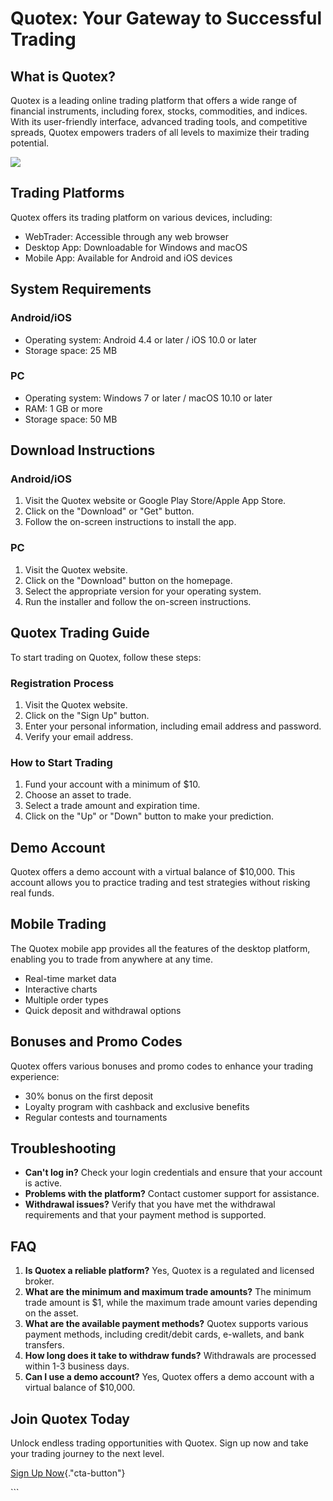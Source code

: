 # Quotex: Your Gateway to Successful Trading

## What is Quotex?

Quotex is a leading online trading platform that offers a wide range of
financial instruments, including forex, stocks, commodities, and
indices. With its user-friendly interface, advanced trading tools, and
competitive spreads, Quotex empowers traders of all levels to maximize
their trading potential.

[![](https://static.quotex.io/files/4_en/300_250.jpg)](https://traff.sbs/brokerqxlid)

## Trading Platforms

Quotex offers its trading platform on various devices, including:

-   WebTrader: Accessible through any web browser
-   Desktop App: Downloadable for Windows and macOS
-   Mobile App: Available for Android and iOS devices

## System Requirements

### Android/iOS

-   Operating system: Android 4.4 or later / iOS 10.0 or later
-   Storage space: 25 MB

### PC

-   Operating system: Windows 7 or later / macOS 10.10 or later
-   RAM: 1 GB or more
-   Storage space: 50 MB

## Download Instructions

### Android/iOS

1.  Visit the Quotex website or Google Play Store/Apple App Store.
2.  Click on the "Download" or "Get" button.
3.  Follow the on-screen instructions to install the app.

### PC

1.  Visit the Quotex website.
2.  Click on the "Download" button on the homepage.
3.  Select the appropriate version for your operating system.
4.  Run the installer and follow the on-screen instructions.

## Quotex Trading Guide

To start trading on Quotex, follow these steps:

### Registration Process

1.  Visit the Quotex website.
2.  Click on the "Sign Up" button.
3.  Enter your personal information, including email address and
    password.
4.  Verify your email address.

### How to Start Trading

1.  Fund your account with a minimum of \$10.
2.  Choose an asset to trade.
3.  Select a trade amount and expiration time.
4.  Click on the "Up" or "Down" button to make your
    prediction.

## Demo Account

Quotex offers a demo account with a virtual balance of \$10,000. This
account allows you to practice trading and test strategies without
risking real funds.

## Mobile Trading

The Quotex mobile app provides all the features of the desktop platform,
enabling you to trade from anywhere at any time.

-   Real-time market data
-   Interactive charts
-   Multiple order types
-   Quick deposit and withdrawal options

## Bonuses and Promo Codes

Quotex offers various bonuses and promo codes to enhance your trading
experience:

-   30% bonus on the first deposit
-   Loyalty program with cashback and exclusive benefits
-   Regular contests and tournaments

## Troubleshooting

-   **Can\'t log in?** Check your login credentials and ensure that your
    account is active.
-   **Problems with the platform?** Contact customer support for
    assistance.
-   **Withdrawal issues?** Verify that you have met the withdrawal
    requirements and that your payment method is supported.

## FAQ

1.  **Is Quotex a reliable platform?** Yes, Quotex is a regulated and
    licensed broker.
2.  **What are the minimum and maximum trade amounts?** The minimum
    trade amount is \$1, while the maximum trade amount varies depending
    on the asset.
3.  **What are the available payment methods?** Quotex supports various
    payment methods, including credit/debit cards, e-wallets, and bank
    transfers.
4.  **How long does it take to withdraw funds?** Withdrawals are
    processed within 1-3 business days.
5.  **Can I use a demo account?** Yes, Quotex offers a demo account with
    a virtual balance of \$10,000.

## Join Quotex Today

Unlock endless trading opportunities with Quotex. Sign up now and take
your trading journey to the next level.

[Sign Up
Now](\%22https://traff.sbs/brokerqxsignup\%22){."cta-button"}

\`\`\`

